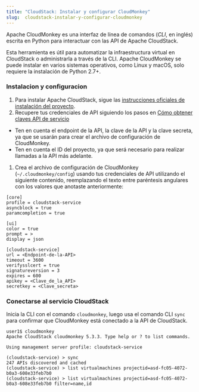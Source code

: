 ```yaml
---
title: "CloudStack: Instalar y configurar CloudMonkey"
slug:  cloudstack-instalar-y-configurar-cloudmonkey
---
```



Apache CloudMonkey es una interfaz de línea de comandos (*CLI*, en inglés) escrita en Python para interactuar con las API de Apache CloudStack.

Esta herramienta es útil para automatizar la infraestructura virtual en CloudStack o administrarla a través de la CLI. Apache CloudMonkey se puede instalar en varios sistemas operativos, como Linux y macOS, solo requiere la instalación de Python 2.7+.

### Instalacion y configuracion

1. Para instalar Apache CloudStack, sigue las [instrucciones oficiales de instalación del proyecto](https://cwiki.apache.org/confluence/display/CLOUDSTACK/CloudStack+cloudmonkey+CLI).
1. Recupere tus credenciales de API siguiendo los pasos en [Cómo obtener claves API de servicio](../how-to/how-to-obtain-service-api-keys.md)
  - Ten en cuenta el endpoint de la API, la clave de la API y la clave secreta, ya que se usarán para crear el archivo de configuración de CloudMonkey.
  - Ten en cuenta el ID del proyecto, ya que será necesario para realizar llamadas a la API más adelante.
1. Crea el archivo de configuración de CloudMonkey (`~/.cloudmonkey/config`) usando tus credenciales de API utilizando el siguiente contenido, reemplazando el texto entre paréntesis angulares con los valores que anotaste anteriormente:

```
[core]
profile = cloudstack-service
asyncblock = true
paramcompletion = true

[ui]
color = true
prompt = >
display = json

[cloudstack-service]
url = <Endpoint-de-la-API>
timeout = 3600
verifysslcert = true
signatureversion = 3
expires = 600
apikey = <Clave_de_la_API>
secretkey = <Clave_secreta>

```

### Conectarse al servicio CloudStack

Inicia la CLI con el comando `cloudmonkey`, luego usa el comando CLI `sync` para confirmar que CloudMonkey está conectado a la API de CloudStack.

```
user1$ cloudmonkey
Apache CloudStack cloudmonkey 5.3.3. Type help or ? to list commands.

Using management server profile: cloudstack-service

(cloudstack-service) > sync
247 APIs discovered and cached
(cloudstack-service) > list virtualmachines projectid=asd-fc05-4072-b0a3-608e33feb7b0
(cloudstack-service) > list virtualmachines projectid=asd-fc05-4072-b0a3-608e33feb7b0 filter=name,id
```


<!-- >To connect to compute-on.cloud.ca API, use the CLI command `set profile compute-on` followed by `sync`. -->

